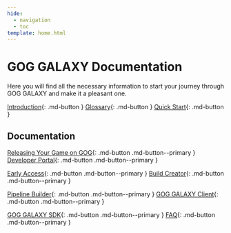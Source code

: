 ```yaml
---
hide:
  - navigation
  - toc
template: home.html
---
```


# GOG GALAXY Documentation

Here you will find all the necessary information to start your journey through GOG GALAXY and make it a pleasant one.

[Introduction](introduction.md){: .md-button }	[Glossary](glossary.md){: .md-button }	[Quick Start](quick-start.md){: .md-button }

## Documentation

[Releasing Your Game on GOG](release-flow.md){: .md-button .md-button--primary }	[Developer Portal](developer-portal.md){: .md-button .md-button--primary }

[Early Access](games-in-development.md){: .md-button .md-button--primary }	[Build Creator](bc-quick-start.md){: .md-button .md-button--primary }

[Pipeline Builder](pb-quick-start.md){: .md-button .md-button--primary }	[GOG GALAXY Client](gc-client-overview.md){: .md-button .md-button--primary }

[GOG GALAXY SDK](sdk.md){: .md-button .md-button--primary }	[FAQ](faq.md){: .md-button .md-button--primary }